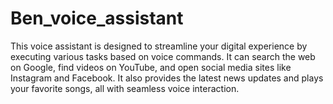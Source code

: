 # Ben_voice_assistant
This voice assistant is designed to streamline your digital experience by executing various tasks based on voice commands. It can search the web on Google, find videos on YouTube, and open social media sites like Instagram and Facebook. It also provides the latest news updates and plays your favorite songs, all with seamless voice interaction.
